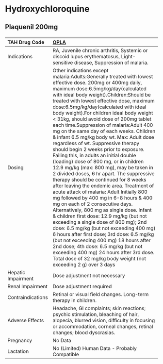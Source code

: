 # Hydroxychloroquine

## Plaquenil 200mg

##### 

| TAH Drug Code      | [OPLA](https://www.tahsda.org.tw/drugs/hissearch.php?drug_code=OPLA)                                                                                                                                                                                                                                                                                                                                                                                                                                                                                                                                                                                                                                                                                                                                                                                                                                                                                                                                                                                                                                                                                                                                                                                                                                                                                                                                 |
|:-------------------|:-----------------------------------------------------------------------------------------------------------------------------------------------------------------------------------------------------------------------------------------------------------------------------------------------------------------------------------------------------------------------------------------------------------------------------------------------------------------------------------------------------------------------------------------------------------------------------------------------------------------------------------------------------------------------------------------------------------------------------------------------------------------------------------------------------------------------------------------------------------------------------------------------------------------------------------------------------------------------------------------------------------------------------------------------------------------------------------------------------------------------------------------------------------------------------------------------------------------------------------------------------------------------------------------------------------------------------------------------------------------------------------------------------|
| Indications        | RA, Juvenile chronic arthritis, Systemic or discoid lupus erythematosus, Light-sensitive disease, Suppression of malaria.                                                                                                                                                                                                                                                                                                                                                                                                                                                                                                                                                                                                                                                                                                                                                                                                                                                                                                                                                                                                                                                                                                                                                                                                                                                                            |
| Dosing             | Other indications except malaria:Adults:Generally treated with lowest effective dose. 200mg or 400mg daily, maximum dose:6.5mg/kg/day(calculated with ideal body weight).Children:Should be treated with lowest effective dose, maximum dose:6.5mg/kg/day(calculated with ideal body weight).For children ideal body weight < 31kg, should avoid dose of 200mg tablet each time.Suppression of malaria:Adult 400 mg on the same day of each weeks. Children & infant 6.5 mg/kg body wt. Max: Adult dose regardless of wt. Suppressive therapy should begin 2 weeks prior to exposure. Failing this, in adults an initial double (loading) dose of 800 mg, or in children 12.9 mg/kg (max: 800 mg), may be taken in 2 divided doses, 6 hr apart. The suppressive therapy should be continued for 8 weeks after leaving the endemic area. Treatment of acute attack of malaria: Adult Initially 800 mg followed by 400 mg in 6-8 hours & 400 mg on each of 2 consecutive days. Alternatively, 800 mg as single dose. Infant & children first dose: 12.9 mg/kg (but not exceeding a single dose of 800 mg); 2nd dose: 6.5 mg/kg (but not exceeding 400 mg) 6 hours after first dose; 3rd dose: 6.5 mg/kg (but not exceeding 400 mg) 18 hours after 2nd dose; 4th dose: 6.5 mg/kg (but not exceeding 400 mg) 24 hours after 3rd dose. Total dose of 32 mg/kg body weight (not exceeding 2 g) over 3 days |
| Hepatic Impairment | Dose adjustment not necessary                                                                                                                                                                                                                                                                                                                                                                                                                                                                                                                                                                                                                                                                                                                                                                                                                                                                                                                                                                                                                                                                                                                                                                                                                                                                                                                                                                        |
| Renal Impairment   | Dose adjustment required                                                                                                                                                                                                                                                                                                                                                                                                                                                                                                                                                                                                                                                                                                                                                                                                                                                                                                                                                                                                                                                                                                                                                                                                                                                                                                                                                                             |
| Contraindications  | Retinal or visual field changes. Long-term therapy in children.                                                                                                                                                                                                                                                                                                                                                                                                                                                                                                                                                                                                                                                                                                                                                                                                                                                                                                                                                                                                                                                                                                                                                                                                                                                                                                                                      |
| Adverse Effects    | Headache, GI complaints; skin reactions; psychic stimulation, bleaching of hair, alopecia, blurred vision, difficulty in focusing or accommodation, corneal changes, retinal changes; blood dyscrasias.                                                                                                                                                                                                                                                                                                                                                                                                                                                                                                                                                                                                                                                                                                                                                                                                                                                                                                                                                                                                                                                                                                                                                                                              |
| Pregnancy          | No Data                                                                                                                                                                                                                                                                                                                                                                                                                                                                                                                                                                                                                                                                                                                                                                                                                                                                                                                                                                                                                                                                                                                                                                                                                                                                                                                                                                                              |
| Lactation          | No (Limited) Human Data - Probably Compatible                                                                                                                                                                                                                                                                                                                                                                                                                                                                                                                                                                                                                                                                                                                                                                                                                                                                                                                                                                                                                                                                                                                                                                                                                                                                                                                                                        |

